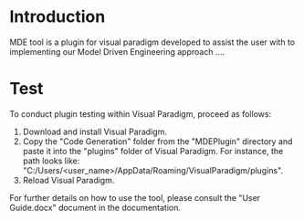 # Introduction
MDE tool is a plugin for visual paradigm developed to assist the user with to implementing our Model Driven Engineering approach ....

# Test
To conduct plugin testing within Visual Paradigm, proceed as follows:

1. Download and install Visual Paradigm.
2. Copy the "Code Generation" folder from the "MDEPlugin" directory and paste it into the "plugins" folder of Visual Paradigm. For instance, the path looks like:
"C:/Users/<user_name>/AppData/Roaming/VisualParadigm/plugins".
3. Reload Visual Paradigm.

For further details on how to use the tool, please consult the "User Guide.docx" document in the documentation.
